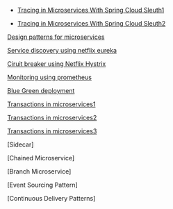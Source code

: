 


- [Tracing in Microservices With Spring Cloud Sleuth1](https://dzone.com/articles/tracing-in-microservices-with-spring-cloud-sleuth)

- [Tracing in Microservices With Spring Cloud Sleuth2](https://www.baeldung.com/spring-cloud-sleuth-single-application)

[Design patterns for microservices](https://dzone.com/articles/design-patterns-for-microservices)

[Service discovery using netflix eureka](https://dzone.com/articles/netflix-eureka-discovery-microservice)

[Ciruit breaker using Netflix Hystrix](https://dzone.com/articles/microservices-part-4-spring-cloud-circuit-breaker)

[Monitoring using prometheus](https://dzone.com/articles/monitoring-using-spring-boot-2-prometheus-and-graf)

[Blue Green deployment](https://dzone.com/articles/blue-green-deployment-for-cloud-native-application)

[Transactions in microservices1](https://www.baeldung.com/transactions-across-microservices)

[Transactions in microservices2](https://medium.com/@epatro/how-to-implement-a-two-phase-commit-mechanism-in-a-microservice-e99d9a32445e)

[Transactions in microservices3](https://dzone.com/articles/distributed-transactions-with-two-phase-commit-pro)

[Sidecar]

[Chained Microservice]

[Branch Microservice]

[Event Sourcing Pattern]

[Continuous Delivery Patterns]
